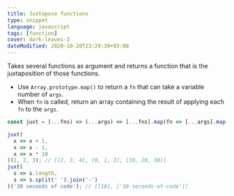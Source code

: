 ```yaml
---
title: Juxtapose functions
type: snippet
language: javascript
tags: [function]
cover: dark-leaves-3
dateModified: 2020-10-20T23:29:39+03:00
---
```


Takes several functions as argument and returns a function that is the juxtaposition of those functions.

- Use `Array.prototype.map()` to return a `fn` that can take a variable number of `args`.
- When `fn` is called, return an array containing the result of applying each `fn` to the `args`.

```js
const juxt = (...fns) => (...args) => [...fns].map(fn => [...args].map(fn));
```

```js
juxt(
  x => x + 1,
  x => x - 1,
  x => x * 10
)(1, 2, 3); // [[2, 3, 4], [0, 1, 2], [10, 20, 30]]
juxt(
  s => s.length,
  s => s.split(' ').join('-')
)('30 seconds of code'); // [[18], ['30-seconds-of-code']]
```
